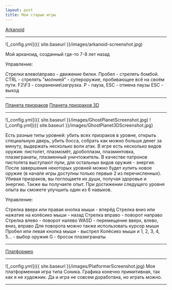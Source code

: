 ```yaml
---
layout: post
title: Мои старые игры
---
```


[Arkanoid](https://drive.google.com/open?id=0B0wvbicW8OQIelVLYVlCemJ5MFU)

___

![_config.yml]({{ site.baseurl }}/images/arkanoid-screenshot.jpg)

 Мой арканоид, созданный где-то 7-8 лет назад

Управление:

Стрелки влево\вправо - движение билки.
Пробел - стрелять бомбой. CTRL - стрелять "молнией" - супероружие, пробивающее всё на своём пути.
F2\F3 - сохранение\загрузка.
P - пауза, ESC - отмена паузы
ESC - выход

___

[Планета призраков](https://drive.google.com/open?id=0B0wvbicW8OQIR2ZadzhLd3NNSUE)
[Планета призраков 3D](https://drive.google.com/open?id=0B0wvbicW8OQIWWpUbnlQaTN0NlE)

___

![_config.yml]({{ site.baseurl }}/images/GhostPlanetScreenshot.jpg)
![_config.yml]({{ site.baseurl }}/images/GhostPlanet3DScreenshot.jpg)

Есть разные типы уровней: убить всех призраков в уровне, открыть специальную дверь, убить босса, собрать как можно больше денег за минуту, выдержать несколько волн атак. В игре есть несколько видов оружия: пистолет, плазмомёт, дробоплазм, плазминтовка, плазмгранаты, плазменный уничтожитель. В качестве патронов пистолета выступают пули, для остальных видов оружия - энергия. После завершения некоторых уровней можно будет купить новое оружие (в начале игры доступны только первые 2 из перечисленных). Убивая призраков, вы поглощаете их души, получая здоровье и энергию. Также вы получаете опыт. При достижении следущего уровня опыта вы сможете улучшить один из 6 навыков.

Управление:

Стрелка вверх или правая кнопка мыши - вперёд
Стрелка вниз или нажатие на колёсико мыши - назад
Стрелка вправо - поворот направо
Стрелка влево - поворот налево
WASD - перемещение вверх, влево, вниз, вправо
Для поворота можно также использовать курсор мыши
Пробел или левая кнопка мыши - выстрел
Колёсико мыши и 1, 2, 3, 4, 5... - выбор оружия
G - бросок плазмгранаты

___

[Платформер](https://drive.google.com/open?id=0B0wvbicW8OQIM296X3l1cUdtREE)

___

![_config.yml]({{ site.baseurl }}/images/PlatformerScreenshot.jpg)
Моя платформенная игра типа Соника. Графика конечно примитивная, так как я не художник. Да и игра не совсем доработана, но играть можно.

___

